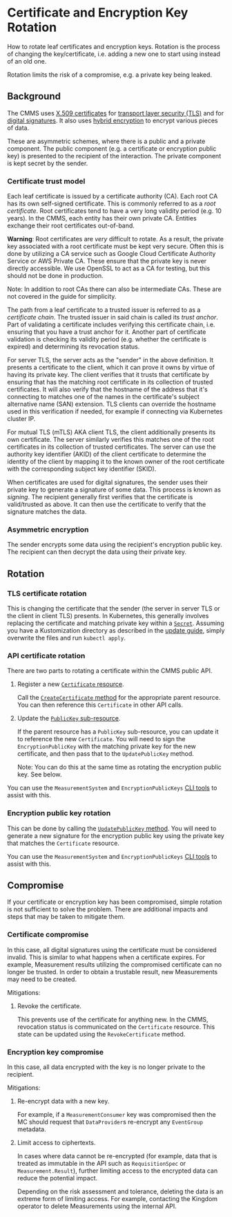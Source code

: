 # Certificate and Encryption Key Rotation

How to rotate leaf certificates and encryption keys. Rotation is the process of
changing the key/certificate, i.e. adding a new one to start using instead of an
old one.

Rotation limits the risk of a compromise, e.g. a private key being leaked.

## Background

The CMMS uses
[X.509 certificates](https://en.wikipedia.org/wiki/X.509#Certificates) for
[transport layer security (TLS)](https://en.wikipedia.org/wiki/Transport_Layer_Security)
and for [digital signatures](https://en.wikipedia.org/wiki/Digital_signature).
It also uses [hybrid encryption](https://developers.google.com/tink/hybrid) to
encrypt various pieces of data.

These are asymmetric schemes, where there is a public and a private component.
The public component (e.g. a certificate or encryption public key) is presented
to the recipient of the interaction. The private component is kept secret by the
sender.

### Certificate trust model

Each leaf certificate is issued by a certificate authority (CA). Each root CA
has its own self-signed certificate. This is commonly referred to as a *root
certificate*. Root certificates tend to have a very long validity period (e.g.
10 years). In the CMMS, each entity has their own private CA. Entities exchange
their root certificates out-of-band.

**Warning**: Root certificates are *very* difficult to rotate. As a result, the
private key associated with a root certificate must be kept very secure. Often
this is done by utilizing a CA service such as Google Cloud Certificate
Authority Service or AWS Private CA. These ensure that the private key is never
directly accessible. We use OpenSSL to act as a CA for testing, but this should
not be done in production.

Note: In addition to root CAs there can also be intermediate CAs. These are not
covered in the guide for simplicity.

The path from a leaf certificate to a trusted issuer is referred to as a
*certificate chain*. The trusted issuer in said chain is called its *trust
anchor*. Part of validating a certificate includes verifying this certificate
chain, i.e. ensuring that you have a trust anchor for it. Another part of
certificate validation is checking its validity period (e.g. whether the
certificate is expired) and determining its revocation status.

For server TLS, the server acts as the "sender" in the above definition. It
presents a certificate to the client, which it can prove it owns by virtue of
having its private key. The client verifies that it trusts that certificate by
ensuring that has the matching root certificate in its collection of trusted
certificates. It will also verify that the hostname of the address that it's
connecting to matches one of the names in the certificate's subject alternative
name (SAN) extension. TLS clients can override the hostname used in this
verification if needed, for example if connecting via Kubernetes cluster IP.

For mutual TLS (mTLS) AKA client TLS, the client additionally presents its own
certificate. The server similarly verifies this matches one of the root
certificates in its collection of trusted certificates. The server can use the
authority key identifier (AKID) of the client certificate to determine the
identity of the client by mapping it to the known owner of the root certificate
with the corresponding subject key identifier (SKID).

When certificates are used for digital signatures, the sender uses their private
key to generate a signature of some data. This process is known as *signing*.
The recipient generally first verifies that the certificate is valid/trusted as
above. It can then use the certificate to verify that the signature matches the
data.

### Asymmetric encryption

The sender encrypts some data using the recipient's encryption public key. The
recipient can then decrypt the data using their private key.

## Rotation

### TLS certificate rotation

This is changing the certificate that the sender (the server in server TLS or
the client in client TLS) presents. In Kubernetes, this generally involves
replacing the certificate and matching private key within a
[`Secret`](https://kubernetes.io/docs/reference/kubernetes-api/config-and-storage-resources/secret-v1/).
Assuming you have a Kustomization directory as described in the
[update guide](updating-release.md), simply overwrite the files and run `kubectl
apply`.

### API certificate rotation

There are two parts to rotating a certificate within the CMMS public API.

1.  Register a new
    [`Certificate` resource](https://github.com/world-federation-of-advertisers/cross-media-measurement-api/blob/main/src/main/proto/wfa/measurement/api/v2alpha/certificate.proto).

    Call the
    [`CreateCertificate` method](https://github.com/world-federation-of-advertisers/cross-media-measurement-api/blob/main/src/main/proto/wfa/measurement/api/v2alpha/certificates_service.proto)
    for the appropriate parent resource. You can then reference this
    `Certificate` in other API calls.

2.  Update the
    [`PublicKey` sub-resource](https://github.com/world-federation-of-advertisers/cross-media-measurement-api/blob/main/src/main/proto/wfa/measurement/api/v2alpha/public_key.proto).

    If the parent resource has a `PublicKey` sub-resource, you can update it to
    reference the new `Certificate`. You will need to sign the
    `EncryptionPublicKey` with the matching private key for the new certificate,
    and then pass that to the `UpdatePublicKey` method.

    Note: You can do this at the same time as rotating the encryption public
    key. See below.

You can use the `MeasurementSystem` and `EncryptionPublicKeys`
[CLI tools](../../src/main/kotlin/org/wfanet/measurement/api/v2alpha/tools) to
assist with this.

### Encryption public key rotation

This can be done by calling the
[`UpdatePublicKey` method](https://github.com/world-federation-of-advertisers/cross-media-measurement-api/blob/main/src/main/proto/wfa/measurement/api/v2alpha/public_keys_service.proto).
You will need to generate a new signature for the encryption public key using
the private key that matches the `Certificate` resource.

You can use the `MeasurementSystem` and `EncryptionPublicKeys`
[CLI tools](../../src/main/kotlin/org/wfanet/measurement/api/v2alpha/tools) to
assist with this.

## Compromise

If your certificate or encryption key has been compromised, simple rotation is
not sufficient to solve the problem. There are additional impacts and steps that
may be taken to mitigate them.

### Certificate compromise

In this case, all digital signatures using the certificate must be considered
invalid. This is similar to what happens when a certificate expires. For
example, Measurement results utilizing the compromised certificate can no longer
be trusted. In order to obtain a trustable result, new Measurements may need to
be created.

Mitigations:

1.  Revoke the certificate.

    This prevents use of the certificate for anything new. In the CMMS,
    revocation status is communicated on the `Certificate` resource. This state
    can be updated using the `RevokeCertificate` method.

### Encryption key compromise

In this case, all data encrypted with the key is no longer private to the
recipient.

Mitigations:

1.  Re-encrypt data with a new key.

    For example, if a `MeasurementConsumer` key was compromised then the MC
    should request that `DataProvider`s re-encrypt any `EventGroup` metadata.

2.  Limit access to ciphertexts.

    In cases where data cannot be re-encrypted (for example, data that is
    treated as immutable in the API such as `RequisitionSpec` or
    `Measurement.Result`), further limiting access to the encrypted data can
    reduce the potential impact.

    Depending on the risk assessment and tolerance, deleting the data is an
    extreme form of limiting access. For example, contacting the Kingdom
    operator to delete Measurements using the internal API.
